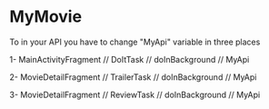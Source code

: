 # MyMovie
To in your API you have to change "MyApi" variable in three places

1- MainActivityFragment // DoItTask // doInBackground // MyApi

2- MovieDetailFragment // TrailerTask // doInBackground // MyApi

3- MovieDetailFragment // ReviewTask // doInBackground // MyApi
